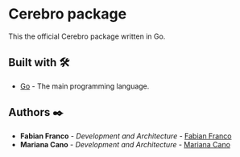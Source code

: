 # Cerebro package

This the official Cerebro package written in Go.


## Built with 🛠️

* [Go](https://golang.org/) - The main programming language.

## Authors ✒️

* **Fabian Franco** - *Development and Architecture* - [Fabian Franco](https://github.com/soyfabianfranco)
* **Mariana Cano** - *Development and Architecture* - [Mariana Cano](https://gitlab.com/mari578cano)
